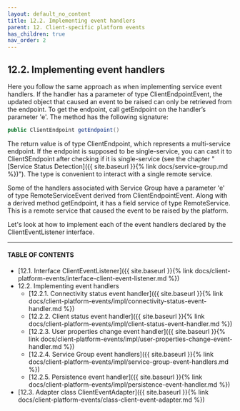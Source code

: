```yaml
---
layout: default_no_content
title: 12.2. Implementing event handlers
parent: 12. Client-specific platform events
has_children: true
nav_order: 2
---
```


## 12.2. Implementing event handlers

Here you follow the same approach as when implementing service event handlers. If the handler has a parameter of type <span class="datatype">ClientEndpointEvent</span>, the updated object that caused an event to be raised can only be retrieved from the endpoint. To get the endpoint, call <span class="method">getEndpoint</span> on the handler’s parameter 'e'. The method has the following signature:
```java
public ClientEndpoint getEndpoint()
```
The return value is of type <span class="datatype">ClientEndpoint</span>, which represents a multi-service endpoint. If the endpoint is supposed to be single-service, you can cast it to <span class="datatype">ClientSEndpoint</span> after checking if it is single-service (see the chapter "[Service Status Detection]({{ site.baseurl }}{% link docs/service-group.md %})"). The type is convenient to interact with a single remote service.  

Some of the handlers associated with Service Group have a parameter 'e' of type <span class="datatype">RemoteServiceEvent</span> derived from <span class="datatype">ClientEndpointEvent</span>. Along with a derived method <span class="method">getEndpoint</span>, it has a field service of type <span class="datatype">RemoteService</span>. This is a remote service that caused the event to be raised by the platform.  

Let's look at how to implement each of the event handlers declared by the <span class="datatype">ClientEventListener</span> interface.

---
#### TABLE OF CONTENTS
* [12.1. Interface ClientEventListener]({{ site.baseurl }}{% link docs/client-platform-events/interface-client-event-listener.md %})
* 12.2. Implementing event handlers
    * [12.2.1. Connectivity status event handler]({{ site.baseurl }}{% link docs/client-platform-events/impl/connectivity-status-event-handler.md %})
    * [12.2.2. Client status event handler]({{ site.baseurl }}{% link docs/client-platform-events/impl/client-status-event-handler.md %})
    * [12.2.3. User properties change event handler]({{ site.baseurl }}{% link docs/client-platform-events/impl/user-properties-change-event-handler.md %})
    * [12.2.4. Service Group event handlers]({{ site.baseurl }}{% link docs/client-platform-events/impl/service-group-event-handlers.md %})
    * [12.2.5. Persistence event handler]({{ site.baseurl }}{% link docs/client-platform-events/impl/persistence-event-handler.md %})
* [12.3. Adapter class ClientEventAdapter]({{ site.baseurl }}{% link docs/client-platform-events/class-client-event-adapter.md %})
